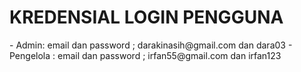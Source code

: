 <h1>KREDENSIAL LOGIN PENGGUNA</h1>- Admin: email dan password ; darakinasih@gmail.com dan dara03
- Pengelola : email dan password ; irfan55@gmail.com dan irfan123
